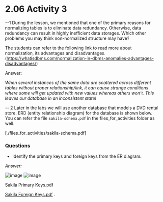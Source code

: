 # 2.06 Activity 3

--1 
During the lesson, we mentioned that one of the primary reasons for normalizing tables is to eliminate data redundancy. Otherwise, data redundancy can result in highly inefficient data storages. Which other problems you may think non-normalized structure may have?

The students can refer to the following link to read more about normalization, its advantages and disadvantages. (https://whatisdbms.com/normalization-in-dbms-anomalies-advantages-disadvantages/)


Answer:


*When several instances of the same data are scattered across different tables without proper 
relationship/link, it can cause strange conditions where some will get updated with new values 
whereas others won't. This leaves our database in an inconsistent state!*

-- 2
Later in the labs we will use another database that models a DVD rental store. ERD (entity relationship diagram) for the database is shown below. You can refer the file `sakila-schema.pdf` in the files_for_activities folder as well.

[./files_for_activities/sakila-schema.pdf]

### Questions

- Identify the primary keys and foreign keys from the ER diagram.

*Answer:*

![image](https://user-images.githubusercontent.com/63274055/146691318-d9e34136-e026-4e08-9fa3-c15fa66f866d.png)
![image](https://user-images.githubusercontent.com/63274055/146691339-48da0310-898d-4234-85e6-8002382902af.png)

[Sakila Primary Keys.pdf](https://github.com/jecastrom/dataV3_2.06_activities/files/7741626/Sakila.Primary.Keys.pdf)

[Sakila Foreign Keys.pdf](https://github.com/jecastrom/dataV3_2.06_activities/files/7741627/Sakila.Foreign.Keys.pdf)
.


